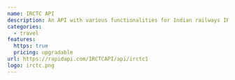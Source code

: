 ```yaml
---
name: IRCTC API
description: An API with various functionalities for Indian railways IRCTC API.
categories:
  - travel
features:
  https: true
  pricing: upgradable
url: https://rapidapi.com/IRCTCAPI/api/irctc1
logo: irctc.png
---
```

